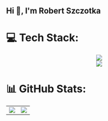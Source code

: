 ## Hi 👋, I'm Robert Szczotka

# 💻 Tech Stack:
<p align="center">
  <a href="https://skillicons.dev">
    <img src="https://skillicons.dev/icons?i=cs,dotnet,html,js,css,ts,react,angular,php,py,nodejs" />
  </a>
  <br>
  <a href="https://skillicons.dev">
    <img src="https://skillicons.dev/icons?i=mysql,sqlite,postman,figma,npm" />
  </a>
</p>

# 📊 GitHub Stats:
<table>
  <tr>
    <td><img src="https://github-readme-stats.vercel.app/api/top-langs/?username=rszczotka&theme=dark&hide_border=false&include_all_commits=true&count_private=true&layout=compact"></td>
    <td><img src="https://github-profile-summary-cards.vercel.app/api/cards/profile-details?username=rszczotka&theme=outrun"></td>
  </tr>
</table>

